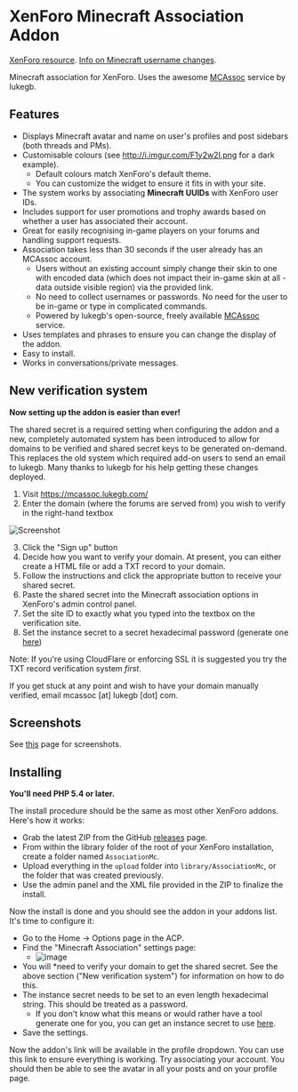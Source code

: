 XenForo Minecraft Association Addon
====================================

[XenForo resource](https://xenforo.com/community/resources/associationmc.3232/). [Info on Minecraft username changes](https://xenforo.com/community/threads/associationmc.74920/#post-892880).

Minecraft association for XenForo. Uses the awesome [MCAssoc](http://mcassoc.lukegb.com/) service by lukegb.

Features
--------

* Displays Minecraft avatar and name on user's profiles and post sidebars (both threads and PMs).
* Customisable colours (see http://i.imgur.com/F1y2w2I.png for a dark example).
  * Default colours match XenForo's default theme.
  * You can customize the widget to ensure it fits in with your site.
* The system works by associating **Minecraft UUIDs** with XenForo user IDs.
* Includes support for user promotions and trophy awards based on whether a user has associated their account.
* Great for easily recognising in-game players on your forums and handling support requests.
* Association takes less than 30 seconds if the user already has an MCAssoc account.
  * Users without an existing account simply change their skin to one with encoded data (which does not impact their in-game skin at all - data outside visible region) via the provided link.
  * No need to collect usernames or passwords. No need for the user to be in-game or type in complicated commands.
  * Powered by lukegb's open-source, freely available [MCAssoc](https://mcassoc.lukegb.com/) service.
* Uses templates and phrases to ensure you can change the display of the addon.
* Easy to install.
* Works in conversations/private messages.

New verification system
-----------------------

**Now setting up the addon is easier than ever!**

The shared secret is a required setting when configuring the addon and a new, completely automated system has been
introduced to allow for domains to be verified and shared secret keys to be generated on-demand. This replaces the old
system which required add-on users to send an email to lukegb. Many thanks to lukegb for his help getting these changes deployed.

1. Visit https://mcassoc.lukegb.com/
2. Enter the domain (where the forums are served from) you wish to verify in the right-hand textbox

![Screenshot](https://i.imgur.com/W7fwAUd.png)

3. Click the "Sign up" button
4. Decide how you want to verify your domain. At present, you can either create a HTML file or add a TXT record to your domain.
5. Follow the instructions and click the appropriate button to receive your shared secret.
6. Paste the shared secret into the Minecraft association options in XenForo's admin control panel.
7. Set the site ID to exactly what you typed into the textbox on the verification site.
8. Set the instance secret to a secret hexadecimal password (generate one [here](http://jsbin.com/jadofehoqu/1/))

Note: If you're using CloudFlare or enforcing SSL it is suggested you try the TXT record verification system *first*.

If you get stuck at any point and wish to have your domain manually verified, email mcassoc [at] lukegb [dot] com.

Screenshots
-----------

See [this](https://github.com/lol768/XenForo-MCASSOC/blob/master/SCREENSHOTS.md) page for screenshots.

Installing
----------

**You'll need PHP 5.4 or later.**

The install procedure should be the same as most other XenForo addons. Here's how it works:

* Grab the latest ZIP from the GitHub [releases](https://github.com/lol768/XenForo-MCASSOC/releases) page.
* From within the library folder of the root of your XenForo installation, create a folder named `AssociationMc`.
* Upload everything in the `upload` folder into `library/AssociationMc`, or the folder that was created previously.
* Use the admin panel and the XML file provided in the ZIP to finalize the install.

Now the install is done and you should see the addon in your addons list. It's time to configure it:
* Go to the Home -> Options page in the ACP.
* Find the "Minecraft Association" settings page:
  * ![image](https://i.imgur.com/t7u6mUN.png)
* You will *need to verify your domain to get the shared secret. See the above section ("New verification system") for information on how to do this.
* The instance secret needs to be set to an even length hexadecimal string. This should be treated as a password.
  * If you don't know what this means or would rather have a tool generate one for you, you can get an instance secret to use [here](http://jsbin.com/jadofehoqu/1/).
* Save the settings.

Now the addon's link will be available in the profile dropdown. You can use this link to ensure everything is working.
Try associating your account. You should then be able to see the avatar in all your posts and on your profile page.
